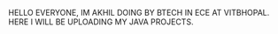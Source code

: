 HELLO EVERYONE, IM AKHIL DOING BY BTECH IN ECE AT VITBHOPAL.
HERE I WILL BE UPLOADING MY JAVA PROJECTS. 
